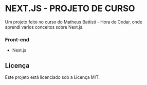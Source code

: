 # NEXT.JS - PROJETO DE CURSO

Um projeto feito no curso do Matheus Battisti - Hora de Codar, onde aprendi varios conceitos sobre Next.js.

### Front-end
- Next.js

## Licença
Este projeto está licenciado sob a Licença MIT.
